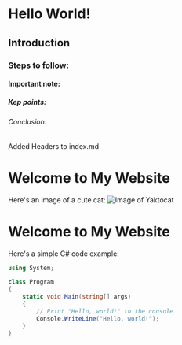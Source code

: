 # Hello World!
## Introduction
### Steps to follow:
#### Important note:
##### Kep points:
###### Conclusion:

Added Headers to index.md

# Welcome to My Website

Here's an image of a cute cat:
![Image of Yaktocat](https://octodex.github.com/images/yaktocat.png)

# Welcome to My Website

Here's a simple C# code example:
```csharp
using System;

class Program
{
    static void Main(string[] args)
    {
        // Print "Hello, world!" to the console
        Console.WriteLine("Hello, world!");
    }
}
```
